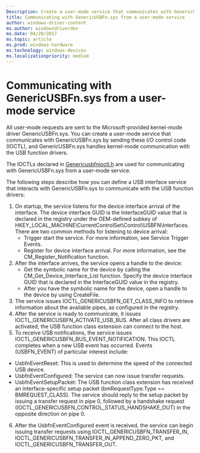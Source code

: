 ```yaml
---
Description: Create a user-mode service that communicates with GenericUSBFn.sys by sending I/O control code (IOCTL) requests.
title: Communicating with GenericUSBFn.sys from a user-mode service
author: windows-driver-content
ms.author: windowsdriverdev
ms.date: 04/20/2017
ms.topic: article
ms.prod: windows-hardware
ms.technology: windows-devices
ms.localizationpriority: medium
---
```


# Communicating with GenericUSBFn.sys from a user-mode service 


All user-mode requests are sent to the Microsoft-provided kernel-mode driver GenericUSBFn.sys. You can create a user-mode service that communicates with GenericUSBFn.sys by sending these I/O control code (IOCTL), and GenericUSBFn.sys handles kernel-mode communication with the USB function drivers.

The IOCTLs declared in [Genericusbfnioctl.h](https://docs.microsoft.com/windows/desktop/api/genericusbfnioctl/) are used for communicating with GenericUSBFn.sys from a user-mode service.


The following steps describe how you can define a USB interface service that interacts with GenericUSBFn.sys to communicate with the USB function drivers:

1. On startup, the service listens for the device interface arrival of the interface. The device interface GUID is the InterfaceGUID value that is declared in the registry under the OEM-defined subkey of HKEY_LOCAL_MACHINE\CurrentControlSet\Control\USBFN\Interfaces. There are two common methods for listening to device arrival:
    - Trigger start the service. For more information, see Service Trigger Events. 
    - Register for device interface arrival. For more information, see the CM_Register_Notification function. 
2. After the interface arrives, the service opens a handle to the device: 
    - Get the symbolic name for the device by calling the CM_Get_Device_Interface_List function. Specify the device interface GUID that is declared in the InterfaceGUID value in the registry.
    - After you have the symbolic name for the device, open a handle to the device by using CreateFile. 
3. The service issues IOCTL_GENERICUSBFN_GET_CLASS_INFO to retrieve information about the available pipes, as configured in the registry. 
4. After the service is ready to communicate, it issues IOCTL_GENERICUSBFN_ACTIVATE_USB_BUS. After all class drivers are activated, the USB function class extension can connect to the host. 
5. To receive USB notifications, the service issues IOCTL_GENERICUSBFN_BUS_EVENT_NOTIFICATION. This IOCTL completes when a new USB event has occurred. Events (USBFN_EVENT) of particular interest include:
- UsbfnEventReset: This is used to determine the speed of the connected USB device. 
- UsbfnEventConfigured: The service can now issue transfer requests. 
- UsbfnEventSetupPacket: The USB function class extension has received an interface-specific setup packet (bmRequestType.Type == BMREQUEST_CLASS). The service should reply to the setup packet by issuing a transfer request in pipe 0, followed by a handshake request (IOCTL_GENERICUSBFN_CONTROL_STATUS_HANDSHAKE_OUT) in the opposite direction on pipe 0. 
6. After the UsbfnEventConfigured event is received, the service can begin issuing transfer requests using IOCTL_GENERICUSBFN_TRANSFER_IN, IOCTL_GENERICUSBFN_TRANSFER_IN_APPEND_ZERO_PKT, and IOCTL_GENERICUSBFN_TRANSFER_OUT. 
